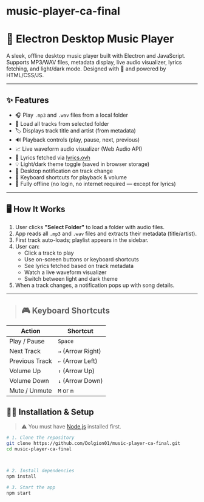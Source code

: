 # music-player-ca-final
# 🎵 Electron Desktop Music Player

A sleek, offline desktop music player built with Electron and JavaScript. Supports MP3/WAV files, metadata display, live audio visualizer, lyrics fetching, and light/dark mode. Designed with 💖 and powered by HTML/CSS/JS.

---

## ✨ Features

- 🎧 Play `.mp3` and `.wav` files from a local folder
- 📁 Load all tracks from selected folder
- 🏷️ Displays track title and artist (from metadata)
- 🔊 Playback controls (play, pause, next, previous)
- 📈 Live waveform audio visualizer (Web Audio API)
- 🎤 Lyrics fetched via [lyrics.ovh](https://lyricsovh.docs.apiary.io/)
- 💡 Light/dark theme toggle (saved in browser storage)
- 🔔 Desktop notification on track change
- 🎹 Keyboard shortcuts for playback & volume
- 💽 Fully offline (no login, no internet required — except for lyrics)

---

## 🖥️ How It Works

1. User clicks **"Select Folder"** to load a folder with audio files.
2. App reads all `.mp3` and `.wav` files and extracts their metadata (title/artist).
3. First track auto-loads; playlist appears in the sidebar.
4. User can:
   - Click a track to play
   - Use on-screen buttons or keyboard shortcuts
   - See lyrics fetched based on track metadata
   - Watch a live waveform visualizer
   - Switch between light and dark theme
5. When a track changes, a notification pops up with song details.

---
> ## 🎮 Keyboard Shortcuts

| Action            | Shortcut           |
|-------------------|--------------------|
| Play / Pause      | `Space`            |
| Next Track        | `→` (Arrow Right)  |
| Previous Track    | `←` (Arrow Left)   |
| Volume Up         | `↑` (Arrow Up)     |
| Volume Down       | `↓` (Arrow Down)   |
| Mute / Unmute     | `M` or `m`         |


## 🧑‍💻 Installation & Setup

> ⚠️ You must have [Node.js](https://nodejs.org) installed first.


```bash
# 1. Clone the repository
git clone https://github.com/Dolgion01/music-player-ca-final.git
cd music-player-ca-final



# 2. Install dependencies
npm install

# 3. Start the app
npm start


